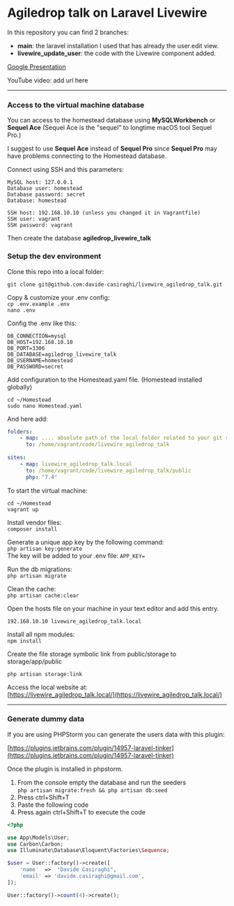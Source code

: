 
# Agiledrop talk on Laravel Livewire

In this repository you can find 2 branches:
- **main**: the laravel installation I used that has already the user.edit view.
- **livewire_update_user**: the code with the Livewire component added.


[Google Presentation](https://docs.google.com/presentation/d/1kPeX7B4-kGl8woBco4BVGfb96mTKIS_bBzkdBxr-9Qk/edit?usp=sharing)

YouTube video: add url here


---

### Access to the virtual machine database

You can access to the homestead database using **MySQLWorkbench** or **Sequel Ace**
(Sequel Ace is the "sequel" to longtime macOS tool Sequel Pro.)

I suggest to use **Sequel Ace** instead of **Sequel Pro** since **Sequel Pro** may have problems connecting to the Homestead database.

Connect using SSH and this parameters:

```
MySQL host: 127.0.0.1
Database user: homestead
Database password: secret
Database: homestead

SSH host: 192.168.10.10 (unless you changed it in Vagrantfile)
SSH user: vagrant
SSH password: vagrant
```

Then create the database **agiledrop_livewire_talk**

### Setup the dev environment

Clone this repo into a local folder:
```
git clone git@github.com:davide-casiraghi/livewire_agiledrop_talk.git
```

Copy & customize your .env config:   
```cp .env.example .env```    
```nano .env```


Config the .env like this:
```
DB_CONNECTION=mysql
DB_HOST=192.168.10.10
DB_PORT=3306
DB_DATABASE=agiledrop_livewire_talk
DB_USERNAME=homestead
DB_PASSWORD=secret
```

Add configuration to the Homestead.yaml file. (Homestead installed globally)
```
cd ~/Homestead  
sudo nano Homestead.yaml  

```
And here add:
```yaml
folders:
    - map: .... absolute path of the local folder related to your git repo...
      to: /home/vagrant/code/livewire_agiledrop_talk
      
sites:
    - map: livewire_agiledrop_talk.local
      to: /home/vagrant/code/livewire_agiledrop_talk/public
      php: "7.4"
```

To start the virtual machine:
```
cd ~/Homestead  
vagrant up
```

Install vendor files:   
```composer install```

Generate a unique app key by the following command:    
```php artisan key:generate ```  
The key will be added to your .env file:
```APP_KEY=```

Run the db migrations:    
```php artisan migrate```

Clean the cache:  
```php artisan cache:clear```

Open the hosts file on your machine in your text editor and add this entry.

```192.168.10.10 livewire_agiledrop_talk.local```

Install all npm modules:   
```npm install```

Create the file storage symbolic link from public/storage to storage/app/public

```php artisan storage:link```

Access the local website at:   
[https://livewire_agiledrop_talk.local/](https://livewire_agiledrop_talk.local/)

---


### Generate dummy data
If you are using PHPStorm you can generate the users data with this plugin:

[https://plugins.jetbrains.com/plugin/14957-laravel-tinker](https://plugins.jetbrains.com/plugin/14957-laravel-tinker)

Once the plugin is installed in phpstorm.
1) From the console empty the database and run the seeders   
   ```php artisan migrate:fresh && php artisan db:seed```
2) Press ctrl+Shift+T
3) Paste the following code
4) Press again  ctrl+Shift+T to execute the code


```php
<?php

use App\Models\User;
use Carbon\Carbon;
use Illuminate\Database\Eloquent\Factories\Sequence;

$user = User::factory()->create([
    'name'  =>  "Davide Casiraghi",
    'email' => 'davide.casiraghi@gmail.com',
]);

User::factory()->count(4)->create();

```